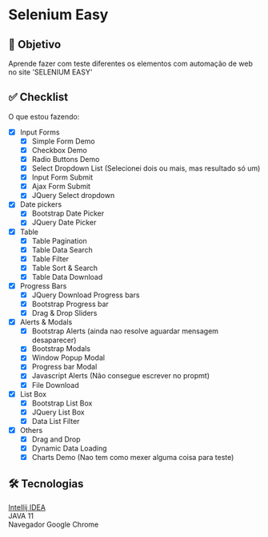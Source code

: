 # Selenium Easy

## 📄 Objetivo
Aprende fazer com teste diferentes os elementos com automação de web no site 'SELENIUM EASY'

## ✅ Checklist
O que estou fazendo:
- [x] Input Forms
  - [x] Simple Form Demo
  - [x] Checkbox Demo
  - [x] Radio Buttons Demo
  - [x] Select Dropdown List (Selecionei dois ou mais, mas resultado só um)
  - [x] Input Form Submit
  - [x] Ajax Form Submit
  - [x] JQuery Select dropdown
- [x] Date pickers
  - [x] Bootstrap Date Picker
  - [x] JQuery Date Picker
- [x] Table
  - [x] Table Pagination
  - [x] Table Data Search
  - [x] Table Filter
  - [x] Table Sort & Search
  - [x] Table Data Download
- [x] Progress Bars
  - [x] JQuery Download Progress bars
  - [x] Bootstrap Progress bar
  - [x] Drag & Drop Sliders
- [x] Alerts & Modals
  - [x] Bootstrap Alerts (ainda nao resolve aguardar mensagem desaparecer)
  - [x] Bootstrap Modals
  - [x] Window Popup Modal
  - [x] Progress bar Modal
  - [x] Javascript Alerts (Não consegue escrever no propmt)
  - [x] File Download
- [x] List Box
  - [x] Bootstrap List Box
  - [x] JQuery List Box
  - [x] Data List Filter
- [x] Others
  - [x] Drag and Drop
  - [x] Dynamic Data Loading
  - [x] Charts Demo (Nao tem como mexer alguma coisa para teste)

## 🛠 Tecnologias
[Intellij IDEA](https://www.jetbrains.com/pt-br/idea/)  
JAVA 11  
Navegador Google Chrome
